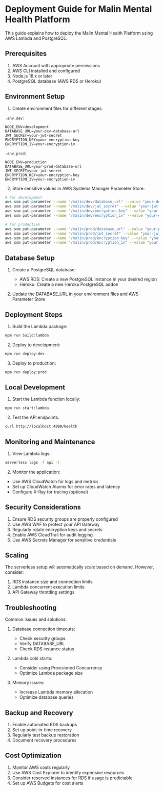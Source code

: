 # Deployment Guide for Malin Mental Health Platform

This guide explains how to deploy the Malin Mental Health Platform using AWS Lambda and PostgreSQL.

## Prerequisites

1. AWS Account with appropriate permissions
2. AWS CLI installed and configured
3. Node.js 18.x or later
4. PostgreSQL database (AWS RDS or Heroku)

## Environment Setup

1. Create environment files for different stages:

`.env.dev`:
```env
NODE_ENV=development
DATABASE_URL=your-dev-database-url
JWT_SECRET=your-jwt-secret
ENCRYPTION_KEY=your-encryption-key
ENCRYPTION_IV=your-encryption-iv
```

`.env.prod`:
```env
NODE_ENV=production
DATABASE_URL=your-prod-database-url
JWT_SECRET=your-jwt-secret
ENCRYPTION_KEY=your-encryption-key
ENCRYPTION_IV=your-encryption-iv
```

2. Store sensitive values in AWS Systems Manager Parameter Store:
```bash
# For development
aws ssm put-parameter --name "/malin/dev/database_url" --value "your-dev-database-url" --type SecureString
aws ssm put-parameter --name "/malin/dev/jwt_secret" --value "your-jwt-secret" --type SecureString
aws ssm put-parameter --name "/malin/dev/encryption_key" --value "your-encryption-key" --type SecureString
aws ssm put-parameter --name "/malin/dev/encryption_iv" --value "your-encryption-iv" --type SecureString

# For production
aws ssm put-parameter --name "/malin/prod/database_url" --value "your-prod-database-url" --type SecureString
aws ssm put-parameter --name "/malin/prod/jwt_secret" --value "your-jwt-secret" --type SecureString
aws ssm put-parameter --name "/malin/prod/encryption_key" --value "your-encryption-key" --type SecureString
aws ssm put-parameter --name "/malin/prod/encryption_iv" --value "your-encryption-iv" --type SecureString
```

## Database Setup

1. Create a PostgreSQL database:
   - AWS RDS: Create a new PostgreSQL instance in your desired region
   - Heroku: Create a new Heroku PostgreSQL addon

2. Update the DATABASE_URL in your environment files and AWS Parameter Store

## Deployment Steps

1. Build the Lambda package:
```bash
npm run build:lambda
```

2. Deploy to development:
```bash
npm run deploy:dev
```

3. Deploy to production:
```bash
npm run deploy:prod
```

## Local Development

1. Start the Lambda function locally:
```bash
npm run start:lambda
```

2. Test the API endpoints:
```bash
curl http://localhost:4000/health
```

## Monitoring and Maintenance

1. View Lambda logs:
```bash
serverless logs -f api -t
```

2. Monitor the application:
- Use AWS CloudWatch for logs and metrics
- Set up CloudWatch Alarms for error rates and latency
- Configure X-Ray for tracing (optional)

## Security Considerations

1. Ensure RDS security groups are properly configured
2. Use AWS WAF to protect your API Gateway
3. Regularly rotate encryption keys and secrets
4. Enable AWS CloudTrail for audit logging
5. Use AWS Secrets Manager for sensitive credentials

## Scaling

The serverless setup will automatically scale based on demand. However, consider:
1. RDS instance size and connection limits
2. Lambda concurrent execution limits
3. API Gateway throttling settings

## Troubleshooting

Common issues and solutions:
1. Database connection timeouts:
   - Check security groups
   - Verify DATABASE_URL
   - Check RDS instance status

2. Lambda cold starts:
   - Consider using Provisioned Concurrency
   - Optimize Lambda package size

3. Memory issues:
   - Increase Lambda memory allocation
   - Optimize database queries

## Backup and Recovery

1. Enable automated RDS backups
2. Set up point-in-time recovery
3. Regularly test backup restoration
4. Document recovery procedures

## Cost Optimization

1. Monitor AWS costs regularly
2. Use AWS Cost Explorer to identify expensive resources
3. Consider reserved instances for RDS if usage is predictable
4. Set up AWS Budgets for cost alerts
